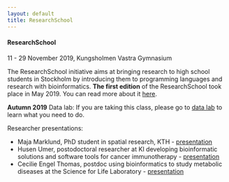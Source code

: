 ```yaml
---
layout: default
title: ResearchSchool
---
```


#### ResearchSchool 
11 - 29 November 2019, Kungsholmen Vastra Gymnasium


The ResearchSchool initiative aims at bringing research to high school students in Stockholm by introducing them to programming languages and research with bioinformatics. **The first edition** of the ResearchSchool took place in May 2019. You can read more about it [here][1].




**Autumn 2019**
Data lab: If you are taking this class, please go to [data lab][2] to learn what you need to do.

Researcher presentations:
 - Maja Marklund, PhD student in spatial research, KTH - [presentation][3]
 - Husen Umer, postodoctoral researcher at KI developing bioinformatic solutions and software tools for cancer immunotherapy - [presentation][4]
 - Cecilie Engel Thomas, postdoc using bioinformatics to study metabolic diseases at the Science for Life Laboratory - [presentation][5]


[1]: https://www.scilifelab.se/news/scilifelab-brings-research-to-school/
[2]: instructions.md
[3]: slides/MajaMarklund-presentation.pdf
[4]: slides/HusenUmer-presentation.pdf
[5]: slides/20191115_KVG_upload.pdf
